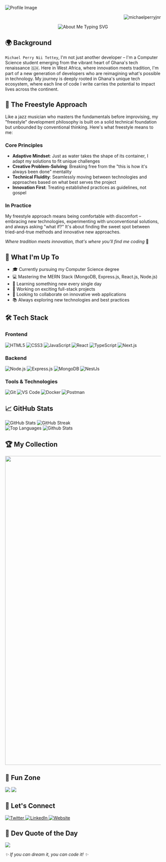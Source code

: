 ![Profile Image](https://theniitettey.live/api/og/profile)

<p align="right">
    <img src="https://komarev.com/ghpvc/?username=michaelperryjnr&base=24000&label=Profile%20views&color=blue&style=flat-square" alt="michaelperryjnr"/>
</p>

<div align="center">
  <img src="https://readme-typing-svg.herokuapp.com?font=Fira+Code&pause=1000&color=2196F3&center=true&vCenter=true&width=435&lines=Passionate+Developer;Creative+Thinker;Problem+Solver;Tech+Enthusiast" alt="About Me Typing SVG" />
</div>

## 🌍 Background
`Michael Perry Nii Tettey`, I'm not just another developer – I'm a Computer Science student emerging from the vibrant heart of Ghana's tech renaissance 🇬🇭. Here in West Africa, where innovation meets tradition, I'm part of a new generation of developers who are reimagining what's possible in technology. My journey is deeply rooted in Ghana's unique tech ecosystem, where each line of code I write carries the potential to impact lives across the continent.

## 🎨 The Freestyle Approach
Like a jazz musician who masters the fundamentals before improvising, my "freestyle" development philosophy is built on a solid technical foundation but unbounded by conventional thinking. Here's what freestyle means to me:

### Core Principles
- **Adaptive Mindset**: Just as water takes the shape of its container, I adapt my solutions to fit unique challenges
- **Creative Problem-Solving**: Breaking free from the "this is how it's always been done" mentality
- **Technical Fluidity**: Seamlessly moving between technologies and approaches based on what best serves the project
- **Innovation First**: Treating established practices as guidelines, not gospel

### In Practice
My freestyle approach means being comfortable with discomfort – embracing new technologies, experimenting with unconventional solutions, and always asking "what if?" It's about finding the sweet spot between tried-and-true methods and innovative new approaches.

_Where tradition meets innovation, that's where you'll find me coding_ 🚀

## 🚀 What I'm Up To

<div align="left">
  
- 🎓 Currently pursuing my Computer Science degree
- 💻 Mastering the MERN Stack (MongoDB, Express.js, React.js, Node.js)
- 🌱 Learning something new every single day
- 🔭 Working on exciting full-stack projects
- 👯 Looking to collaborate on innovative web applications
- 📚 Always exploring new technologies and best practices
  
</div>

## 🛠️ Tech Stack

<div align="left">

### Frontend
  
<img src="https://img.shields.io/badge/HTML5-E34F26?style=for-the-badge&logo=html5&logoColor=white" alt="HTML5" />
<img src="https://img.shields.io/badge/CSS3-1572B6?style=for-the-badge&logo=css3&logoColor=white" alt="CSS3" />
<img src="https://img.shields.io/badge/JavaScript-F7DF1E?style=for-the-badge&logo=javascript&logoColor=black" alt="JavaScript" />
<img src="https://img.shields.io/badge/React-20232A?style=for-the-badge&logo=react&logoColor=61DAFB" alt="React" />
<img src="https://img.shields.io/badge/TypeScript-007ACC?style=for-the-badge&logo=typescript&logoColor=white" alt="TypeScript" />
<img src="https://img.shields.io/badge/Next.js-000000?style=for-the-badge&logo=next.js&logoColor=white" alt="Next.js" />

### Backend
  
<img src="https://img.shields.io/badge/Node.js-43853D?style=for-the-badge&logo=node.js&logoColor=white" alt="Node.js" />
<img src="https://img.shields.io/badge/Express.js-404D59?style=for-the-badge" alt="Express.js" />
<img src="https://img.shields.io/badge/MongoDB-4EA94B?style=for-the-badge&logo=mongodb&logoColor=white" alt="MongoDB" />
<img src="https://img.shields.io/badge/Nest.js-000000?style=for-the-badge&logo=nest.js&logoColor=white" alt="NestJs" />

### Tools & Technologies
  
<img src="https://img.shields.io/badge/Git-F05032?style=for-the-badge&logo=git&logoColor=white" alt="Git" />
<img src="https://img.shields.io/badge/VS_Code-0078D4?style=for-the-badge&logo=visual%20studio%20code&logoColor=white" alt="VS Code" />
<img src="https://img.shields.io/badge/Docker-2496ED?style=for-the-badge&logo=docker&logoColor=white" alt="Docker" />
<img src="https://img.shields.io/badge/Postman-FF6C37?style=for-the-badge&logo=postman&logoColor=white" alt="Postman" />

</div>

## 📈 GitHub Stats

<div align="left">
  <img src="https://github-readme-stats.vercel.app/api?username=michaelperryjnr&show_icons=true&theme=radical" alt="GitHub Stats" />
  <img src="https://github-readme-streak-stats.herokuapp.com/?user=michaelperryjnr&theme=radical" alt="GitHub Streak" />
</div>

<div align="left">
  <img src="https://github-readme-stats.vercel.app/api/top-langs/?username=michaelperryjnr&layout=compact&theme=radical" alt="Top Languages" />
  <img src="https://github-profile-summary-cards.vercel.app/api/cards/profile-details?username=michaelperryjnr&theme=radical" alt="Github Stats" />
</div>

## 🏆 My Collection

<div align="center">
  <img width=1000 src="https://github-profile-trophy.vercel.app/?username=michaelperryjnr&column=7&theme=gruvbox&no-frame=true"/>
</div>

## 🎨 Fun Zone

![](https://github.com/MastooraTurkmen/MastooraTurkmen/assets/132576850/4f51607c-7b3b-445a-bd5e-320f11a81eed)
![](https://github.com/MastooraTurkmen/MastooraTurkmen/assets/132576850/ddec8b62-1039-42d3-a361-46dcc1338b07)

## 🤝 Let's Connect

<div align="left">
  <a href="https://twitter.com/theniitettey" target="_blank">
    <img src="https://img.shields.io/badge/Twitter-1DA1F2?style=for-the-badge&logo=twitter&logoColor=white" alt="Twitter" />
  </a>
  <a href="https://linkedin.com/in/mptettey" target="_blank">
    <img src="https://img.shields.io/badge/LinkedIn-0077B5?style=for-the-badge&logo=linkedin&logoColor=white" alt="LinkedIn" />
  </a>
  <a href="https://theniitettey.live" target="_blank">
    <img src="https://img.shields.io/badge/Website-FF7139?style=for-the-badge&logo=Firefox-Browser&logoColor=white" alt="Website" />
  </a>
</div>

## 💭 Dev Quote of the Day

<div align="left">
  
![](https://quotes-github-readme.vercel.app/api?type=horizontal&theme=radical)

</div>

_✨ If you can dream it, you can code it! ✨_
